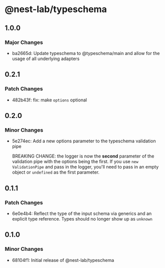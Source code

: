# @nest-lab/typeschema

## 1.0.0

### Major Changes

- ba2665d: Update typeschema to @typeschema/main and allow for the usage of all
  underlying adapters

## 0.2.1

### Patch Changes

- 482b43f: fix: make `options` optional

## 0.2.0

### Minor Changes

- 5e274ec: Add a new options parameter to the typeschema validation pipe

  BREAKING CHANGE: the logger is now the **second** parameter of the validation
  pipe with the options being the first. If you use `new ValidationPipe` and
  pass in the logger, you'll need to pass in an empty object or `undefined` as
  the first parameter.

## 0.1.1

### Patch Changes

- 6e0e4b4: Reflect the type of the input schema via generics and an explicit
  type reference. Types should no longer show up as `unknown`

## 0.1.0

### Minor Changes

- 68104f1: Initial release of @nest-lab/typeschema
